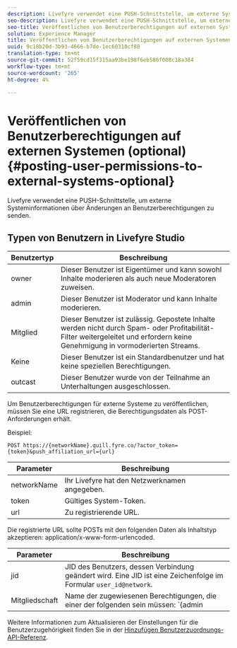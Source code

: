 ```yaml
---
description: Livefyre verwendet eine PUSH-Schnittstelle, um externe Systeminformationen über Änderungen an Benutzerberechtigungen zu senden.
seo-description: Livefyre verwendet eine PUSH-Schnittstelle, um externe Systeminformationen über Änderungen an Benutzerberechtigungen zu senden.
seo-title: Veröffentlichen von Benutzerberechtigungen auf externen Systemen (optional)
solution: Experience Manager
title: Veröffentlichen von Benutzerberechtigungen auf externen Systemen (optional)
uuid: 9c18b20d-3b93-4666-b7de-1ec60318cf88
translation-type: tm+mt
source-git-commit: 52f59cd15f315aa93be198f6eb586f008c18a384
workflow-type: tm+mt
source-wordcount: '265'
ht-degree: 4%

---
```



# Veröffentlichen von Benutzerberechtigungen auf externen Systemen (optional){#posting-user-permissions-to-external-systems-optional}

Livefyre verwendet eine PUSH-Schnittstelle, um externe Systeminformationen über Änderungen an Benutzerberechtigungen zu senden.

## Typen von Benutzern in Livefyre Studio

| Benutzertyp | Beschreibung |
|--- |--- |
| owner | Dieser Benutzer ist Eigentümer und kann sowohl Inhalte moderieren als auch neue Moderatoren zuweisen. |
| admin | Dieser Benutzer ist Moderator und kann Inhalte moderieren. |
| Mitglied | Dieser Benutzer ist zulässig. Gepostete Inhalte werden nicht durch Spam- oder Profitabilität-Filter weitergeleitet und erfordern keine Genehmigung in vormoderierten Streams. |
| Keine | Dieser Benutzer ist ein Standardbenutzer und hat keine speziellen Berechtigungen. |
| outcast | Dieser Benutzer wurde von der Teilnahme an Unterhaltungen ausgeschlossen. |

Um Benutzerberechtigungen für externe Systeme zu veröffentlichen, müssen Sie eine URL registrieren, die Berechtigungsdaten als POST-Anforderungen erhält.

Beispiel:

```
POST https://{networkName}.quill.fyre.co/?actor_token={token}&push_affiliation_url={url}
```

| Parameter | Beschreibung |
|--- |--- |
| networkName | Ihr Livefyre hat den Netzwerknamen angegeben. |
| token | Gültiges System-Token. |
| url | Zu registrierende URL. |

Die registrierte URL sollte POSTs mit den folgenden Daten als Inhaltstyp akzeptieren: application/x-www-form-urlencoded.

| Parameter | Beschreibung |
|--- |--- |
| jid | JID des Benutzers, dessen Verbindung geändert wird. Eine JID ist eine Zeichenfolge im Formular `user_id@network`. |
| Mitgliedschaft | Name der zugewiesenen Berechtigungen, die einer der folgenden sein müssen:  `{admin | member | none | outcast | owner}` |

Weitere Informationen zum Aktualisieren der Einstellungen für die Benutzerzugehörigkeit finden Sie in der [Hinzufügen Benutzerzuordnungs-API-Referenz](https://api.livefyre.com/docs/apis/by-category/user-management#operation=urn:livefyre:apis:quill:operations:api:v3.0:affiliation:add:method=post).
